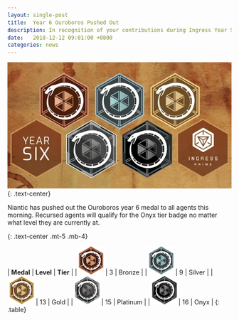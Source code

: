 ```yaml
---
layout: single-post
title:  Year 6 Ouroboros Pushed Out
description: In recognition of your contributions during Ingress Year Six
date:   2018-12-12 09:01:00 +0800
categories: news
---
```


![Ouroboros](/assets/images/news/ouroboros.png)
{: .text-center}

Niantic has pushed out the Ouroboros year 6 medal to all agents this morning.
Recursed agents will qualify for the Onyx tier badge no matter what level they are currently at.

{: .text-center .mt-5 .mb-4}

| __Medal__ | __Level__ | __Tier__ |
|![Bronze](/assets/images/news/ouroboros1.png)| 3 | Bronze |
|![Silver](/assets/images/news/ouroboros2.png)| 9 | Silver |
|![Gold](/assets/images/news/ouroboros3.png)| 13 | Gold |
|![Platinum](/assets/images/news/ouroboros4.png)| 15   | Platinum |
|![Onyx](/assets/images/news/ouroboros5.png)| 16   | Onyx |
{: .table}
